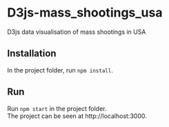 # D3js-mass_shootings_usa
D3js data visualisation of mass shootings in USA

## Installation
In the project folder, run `npm install`.

## Run
Run `npm start` in the project folder.  
The project can be seen at http://localhost:3000.
